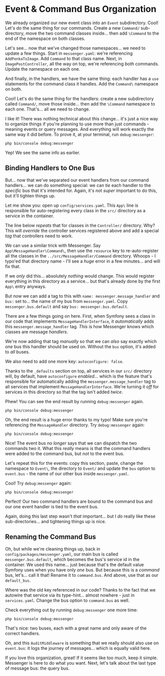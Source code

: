 # Event & Command Bus Organization

We already organized our new event class into an `Event` subdirectory. Cool! Let's
do the same thing for our commands. Create a new `Command/` sub-directory, move
the two command classes inside... then add `\Command` to the end of the namespace
on both classes.

Let's see... now that we've changed those namespaces... we need to update a few
things. Start in `messenger.yaml`: we're referencing `AddPonkaToImage`. Add
`Command` to that class name. Next, in `ImagePostController`, all the way on top,
we're referencing *both* commands. Update the namespace on each one.

And finally, in the handlers, we have the same thing: each handler has a `use`
statements for the command class it handles. Add the `Command\` namespace on both.

Cool! Let's do the same thing for the handlers: create a new subdirectory called
`Command/`, move those inside... then add the `\Command` namespace to each one.
That's... all we need to change.

I like it! There was nothing technical about this change... it's just a nice way
to organize things if you're planning to use more than just commands - meaning
events or query messages. And everything will work exactly the same way it did
before. To prove it, at your terminal, run `debug:messenger`:

```terminal-silent
php bin/console debug:messenger
```

Yep! We see the same info as earlier.

## Binding Handlers to One Bus

But... now that we've separated our event handlers from our command handlers...
we can do something special: we can *tie* each handler to the *specific* bus that
it's intended for. Again, it's not *super* important to do this, but it'll tighten
things up.

Let me show you: open up `config/services.yaml`. This `App\` line is responsible
for auto-registering every class in the `src/` directory as a service in the container.

The line below *repeats* that for classes in the `Controller/` directory. Why?
This will *override* the controller services registered above and add a special
*tag* that controllers need to work.

We can use a similar trick with Messenger. Say `App\MessageHandler\Command\`,
then use the `resource` key to re-auto-register all the classes in the
`../src/MessageHandler/Command` directory. Whoops - I typo'ed that directory
name - I'll see a *huge* error in a few minutes... and will fix that.

If we *only* did this... absolutely *nothing* would change. This would register
everything in this directory as a service... but that's already done by the
first `App\` entry anyways.

But *now* we can add a tag to this with `name: messenger.message_handler` and
`bus:` set to... the name of my bus from `messenger.yaml`. Copy
`messenger.bus.default` and say `bus: messenger.bus.default`.

There are a few things going on here. First, when Symfony sees a class in our
code that implements `MessageHandlerInterface`, it *automatically* adds this
`messenger.message_handler` tag. *This* is how Messenger knows which classes
are message *handlers*.

We're now adding that tag *manually* so that we can *also* say exactly which *one*
bus this handler should be used on. Without the `bus` option, it's added to *all*
buses.

We also need to add one more key: `autoconfigure: false`.

Thanks to the `_defaults` section on top, all services in our `src/` directory
will, by default, have `autoconfigure` *enabled*... which is the feature that's
responsible for automatically adding the `messenger.message_handler` tag to all
services that implement `MessageHandlerInterface`. We're turning it *off* for
services in this directory so that the tag isn't added *twice*.

Phew! You can see the end result by running `debug:messenger` again.

```terminal-silent
php bin/console debug:messenger
```

Oh, the end result is a huge error thanks to my typo! Make sure you're referencing
the `MessageHandler` directory. Try `debug:messenger` again:

```terminal-silent
php bin/console debug:messenger
```

Nice! The event bus *no longer* says that we can dispatch the two commands two
it. What this *really* means is that the command handlers were added to the
command bus, but *not* to the event bus.

Let's repeat this for the events: copy this section, paste, change the
namespace to `Event\`, the directory to `Event/` and update the `bus` option to
`event.bus` - the name of our other bus inside `messenger.yaml`.

Cool! Try `debug:messenger` again:

```terminal-silent
php bin/console debug:messenger
```

Perfect! Our two command handlers are bound to the command bus and our one event
handler is tied to the event bus.

Again, doing this last step wasn't *that* important... but I *do* really like
these sub-directories... and tightening things up is nice.

## Renaming the Command Bus

Oh, but while we're cleaning things up, back in `config/packages/messenger.yaml`,
our main bus is called `messenger.bus.default`, which becomes the bus's service
id in the container. We used this name... just because that's the default value
Symfony uses when you have only *one* bus. But because this is a *command* bus,
let's... call it that! Rename it to `command.bus`. And above, use that as our `default_bus`.

Where was the old key referenced in our code? Thanks to the fact that we
autowire that service via its type-hint... almost nowhere - just in `services.yaml`.
Change the bus option to `command.bus` as well.

Check everything out by running `debug:messenger` one more time:

```terminal-silent
php bin/console debug:messenger
```

That's nice: two buses, each with a great name and only aware of the correct
handlers.

Oh, and this `AuditMiddleware` is something that we really should also use on
`event.bus`: it logs the journey of messages... which is equally valid here.

If you love this organization, great! If it seems like too much, keep it simple.
Messenger is here to do what you want. Next, let's talk about the last type of
message bus: the query bus.
